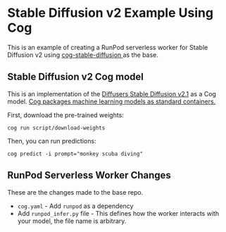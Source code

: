 # Stable Diffusion v2 Example Using Cog

This is an example of creating a RunPod serverless worker for Stable Diffusion v2 using [cog-stable-diffusion ](https://github.com/replicate/cog-stable-diffusion/tree/38510524cf4f3dc679e5945ebb52feb40d52c1a9) as the base.

## Stable Diffusion v2 Cog model

This is an implementation of the [Diffusers Stable Diffusion v2.1](https://huggingface.co/stabilityai/stable-diffusion-2-1) as a Cog model. [Cog packages machine learning models as standard containers.](https://github.com/replicate/cog)

First, download the pre-trained weights:

    cog run script/download-weights

Then, you can run predictions:

    cog predict -i prompt="monkey scuba diving"

## RunPod Serverless Worker Changes

These are the changes made to the base repo.

- `cog.yaml` - Add `runpod` as a dependency
- Add `runpod_infer.py` file - This defines how the worker interacts with your model, the file name is arbitrary.
